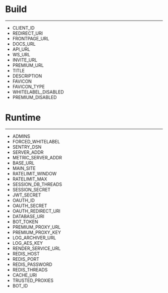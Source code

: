 # Build
---
- CLIENT_ID
- REDIRECT_URI
- FRONTPAGE_URL
- DOCS_URL
- API_URL
- WS_URL
- INVITE_URL
- PREMIUM_URL
- TITLE
- DESCRIPTION
- FAVICON
- FAVICON_TYPE
- WHITELABEL_DISABLED
- PREMIUM_DISABLED

# Runtime
---
- ADMINS
- FORCED_WHITELABEL
- SENTRY_DSN  
- SERVER_ADDR
- METRIC_SERVER_ADDR
- BASE_URL
- MAIN_SITE
- RATELIMIT_WINDOW
- RATELIMIT_MAX
- SESSION_DB_THREADS
- SESSION_SECRET
- JWT_SECRET
- OAUTH_ID
- OAUTH_SECRET
- OAUTH_REDIRECT_URI
- DATABASE_URI
- BOT_TOKEN
- PREMIUM_PROXY_URL
- PREMIUM_PROXY_KEY
- LOG_ARCHIVER_URL
- LOG_AES_KEY
- RENDER_SERVICE_URL
- REDIS_HOST
- REDIS_PORT
- REDIS_PASSWORD
- REDIS_THREADS
- CACHE_URI
- TRUSTED_PROXIES
- BOT_ID
